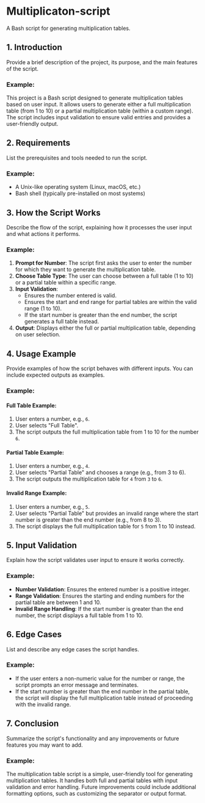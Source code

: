 # Multiplicaton-script
A Bash script for generating multiplication tables.

## 1. **Introduction**
Provide a brief description of the project, its purpose, and the main features of the script.

### Example:
This project is a Bash script designed to generate multiplication tables based on user input. It allows users to generate either a full multiplication table (from 1 to 10) or a partial multiplication table (within a custom range). The script includes input validation to ensure valid entries and provides a user-friendly output.

## 2. **Requirements**
List the prerequisites and tools needed to run the script.

### Example:
- A Unix-like operating system (Linux, macOS, etc.)
- Bash shell (typically pre-installed on most systems)

## 3. **How the Script Works**
Describe the flow of the script, explaining how it processes the user input and what actions it performs.

### Example:
1. **Prompt for Number**: The script first asks the user to enter the number for which they want to generate the multiplication table.
2. **Choose Table Type**: The user can choose between a full table (1 to 10) or a partial table within a specific range.
3. **Input Validation**: 
   - Ensures the number entered is valid.
   - Ensures the start and end range for partial tables are within the valid range (1 to 10).
   - If the start number is greater than the end number, the script generates a full table instead.
4. **Output**: Displays either the full or partial multiplication table, depending on user selection.

## 4. **Usage Example**
Provide examples of how the script behaves with different inputs. You can include expected outputs as examples.

### Example:
#### Full Table Example:
1. User enters a number, e.g., `6`.
2. User selects "Full Table".
3. The script outputs the full multiplication table from 1 to 10 for the number `6`.

#### Partial Table Example:
1. User enters a number, e.g., `4`.
2. User selects "Partial Table" and chooses a range (e.g., from 3 to 6).
3. The script outputs the multiplication table for `4` from `3` to `6`.

#### Invalid Range Example:
1. User enters a number, e.g., `5`.
2. User selects "Partial Table" but provides an invalid range where the start number is greater than the end number (e.g., from 8 to 3).
3. The script displays the full multiplication table for `5` from 1 to 10 instead.

## 5. **Input Validation**
Explain how the script validates user input to ensure it works correctly.

### Example:
- **Number Validation**: Ensures the entered number is a positive integer.
- **Range Validation**: Ensures the starting and ending numbers for the partial table are between 1 and 10.
- **Invalid Range Handling**: If the start number is greater than the end number, the script displays a full table from 1 to 10.

## 6. **Edge Cases**
List and describe any edge cases the script handles.

### Example:
- If the user enters a non-numeric value for the number or range, the script prompts an error message and terminates.
- If the start number is greater than the end number in the partial table, the script will display the full multiplication table instead of proceeding with the invalid range.

## 7. **Conclusion**
Summarize the script's functionality and any improvements or future features you may want to add.

### Example:
The multiplication table script is a simple, user-friendly tool for generating multiplication tables. It handles both full and partial tables with input validation and error handling. Future improvements could include additional formatting options, such as customizing the separator or output format.
